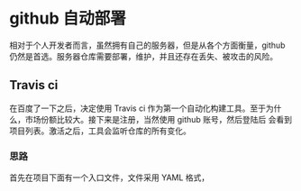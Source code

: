 # github 自动部署
相对于个人开发者而言，虽然拥有自己的服务器，但是从各个方面衡量，github 仍然是首选。服务器仓库需要部署，维护，并且还存在丢失、被攻击的风险。

## Travis ci
在百度了一下之后，决定使用 Travis ci 作为第一个自动化构建工具。至于为什么，市场份额比较大。接下来是注册，当然使用 github 账号，然后登陆后
会看到项目列表。激活之后，工具会监听仓库的所有变化。

### 思路
首先在项目下面有一个入口文件，文件采用 YAML 格式，